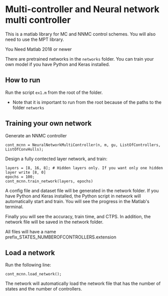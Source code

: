 # Multi-controller and Neural network multi controller

This is a matlab library for MC and NNMC control schemes.
You will also need to use the MPT library.

You Need Matlab 2018 or newer

There are pretrained networks in the `networks` folder. 
You can train your own model if you have Python and Keras installed.

## How to run
Run the script `ex1.m` from the root of the folder.

* Note that it is important to run from the root because of the paths to the folder `networks`

## Training your own network
Generate an NNMC controller 
```
cont_mcnn = NeuralNetworkMultiController(n, m, gu, ListOfControllers, ListOfConvHulls); 
```
Design a fully contected layer network, and train:
```
layers = [8, 16, 8]; # Hidden layers only. If you want only one hidden layer write [8, 0]
epochs = 100;
cont_mcnn.train_network(layers, epochs)
```
A config file and dataset file will be generated in the network folder.
If you have Python and Keras installed, the Python script in network will 
automatically start and train. You will see the progress in the Matlab's terminal.

Finally you will see the accuracy, train time, and CTPS. 
In addition, the network file will be saved in the network folder. 

All files will have a name prefix_STATES_NUMBEROFCONTROLLERS.extension

## Load a network
Run the following line:
```
cont_mcnn.load_network();
```
The network will automatically load the network file that has the number of states and the number of controllers.


